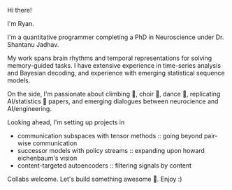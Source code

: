 Hi there!

I'm Ryan.

I'm a quantitative programmer completing a PhD in Neuroscience under Dr. Shantanu Jadhav.

My work spans brain rhythms and temporal representations for solving memory-guided tasks. I have extensive experience in time-series analysis and Bayesian decoding, and experience with emerging statistical sequence models.

On the side, I'm passionate about climbing 🧗, choir 🎵, dance 👯, replicating AI/statistics 🤖 papers, and emerging dialogues between neurocience and AI/engineering.

Looking ahead, I'm setting up projects in
- communication subspaces with tensor methods :: going beyond pair-wise communication
- successor models with policy streams :: expanding upon howard eichenbaum's vision
- content-targeted autoencoders :: filtering signals by content

Collabs welcome. Let's build something awesome 🧨. Enjoy :)
